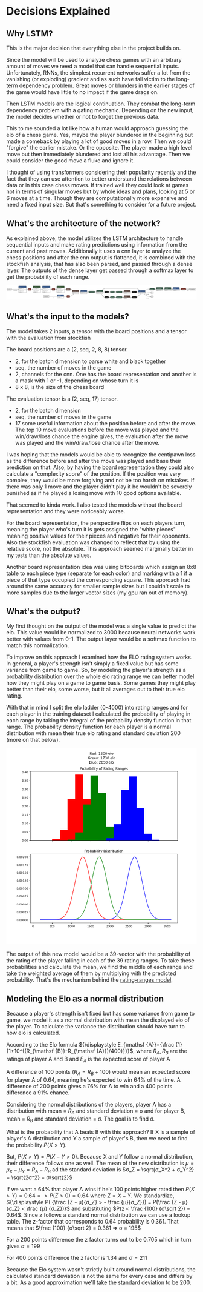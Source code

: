 # Decisions Explained

## Why LSTM?

This is the major decision that everything else in the project builds on.

Since the model will be used to analyze chess games with an arbitrary amount of moves we need a model that can handle sequential inputs. Unfortunately, RNNs, the simplest recurrent networks suffer a lot from the vanishing (or exploding) gradient and as such have fall victim to the long-term dependency problem. Great moves or blunders in the earlier stages of the game would have little to no impact if the game drags on.

Then LSTM models are the logical continuation. They combat the long-term dependency problem with a gating mechanic. Depending on the new input, the model decides whether or not to forget the previous data.

This to me sounded a lot like how a human would approach guessing the elo of a chess game. Yes, maybe the player blundered in the beginning but made a comeback by playing a lot of good moves in a row. Then we could "forgive" the earlier mistake. Or the opposite. The player made a high level move but then immediately blundered and lost all his advantage. Then we could consider the good move a fluke and ignore it.

I thought of using transformers considering their popularity recently and the fact that they can use attention to better understand the relations between data or in this case chess moves. If trained well they could look at games not in terms of singular moves but by whole ideas and plans, looking at 5 or 6 moves at a time. Though they are computationally more expansive and need a fixed input size. But that's something to consider for a future project.

## What's the architecture of the network?

As explained above, the model utilizes the LSTM architecture to handle sequential inputs and make rating predictions using information from the current and past moves. Additionally it uses a cnn layer to analyze the chess positions and after the cnn output is flattened, it is combined with the stockfish analysis, that has also been parsed, and passed through a dense layer. The  outputs of the dense layer get passed through a softmax layer to get the probability of each range.

<p align="center">
<img src="rating_ranges/Graphs/boards_mirrors.onnx.png" alt="rating ranges distribution">
</p>

## What's the input to the models?

The model takes 2 inputs, a tensor with the board positions and a tensor with the evaluation from stockfish

The board positions are a (2, seq, 2, 8, 8) tensor.

- 2, for the batch dimension to parse white and black together
- seq, the number of moves in the game
- 2, channels for the cnn. One has the board representation and another is a mask with 1 or -1, depending on whose turn it is
- 8 x 8, is the size of the chess board

The evaluation tensor is a (2, seq, 17) tensor.

- 2, for the batch dimension
- seq, the number of moves in the game
- 17 some useful information about the position before and after the move. The top 10 move evaluations before the move was played and the win/draw/loss chance the engine gives, the evaluation after the move was played and the win/draw/lose chance after the move.

I was hoping that the models would be able to recognize the centipawn loss as the difference before and after the move was played and base their prediction on that. Also, by having the board representation they could also calculate a "complexity score" of the position. If the position was very complex, they would be more forgiving and not be too harsh on mistakes. If there was only 1 move and the player didn't play it he wouldn't be severely punished as if he played a losing move with 10 good options available.

That seemed to kinda work. I also tested the models without the board representation and they were noticeably worse.

For the board representation, the perspective flips on each players turn, meaning the player who's turn it is gets assigned the "white pieces" meaning positive values for their pieces and negative for their opponents. Also the stockfish evaluation was changed to reflect that by using the relative score, not the absolute. This approach seemed marginally better in my tests than the absolute values.

Another board representation idea was using bitboards which assign an 8x8 table to each piece type (separate for each color) and marking with a 1 if a piece of that type occupied the corresponding square. This approach had around the same accuracy for smaller sample sizes but I couldn't scale to more samples due to the larger vector sizes (my gpu ran out of memory).

## What's the output?

My first thought on the output of the model was a single value to predict the elo. This value would be normalized to 3000 because neural networks work better with values from 0-1. The output layer would be a softmax function to match this normalization.

To improve on this approach I examined how the ELO rating system works. In general, a player's strength isn't simply a fixed value but has some variance from game to game. So, by modeling the player's strength as a probability distribution over the whole elo rating range we can better model how they might play on a game to game basis. Some games they might play better than their elo, some worse, but it all averages out to their true elo rating.

With that in mind I split the elo ladder (0-4000) into rating ranges and for each player in the training dataset I calculated the probability of playing in each range by taking the integral of the probability density function in that range. The probability density function for each player is a normal distribution with mean their true elo rating and standard deviation 200 (more on that below).

<p align="center">
  <img src="rating_ranges/Graphs/probabilities_rating_ranges.png" alt="rating ranges distribution">
</p>

The output of this new model would be a 39-vector with the probability of the rating of the player falling in each of the 39 rating ranges. To take these probabilities and calculate the mean, we find the middle of each range and take the weighted average of them by multiplying with the predicted probability. That's the mechanism behind the [rating-ranges model](lstm_train_rating_ranges.ipynb).

## Modeling the Elo as a normal distribution

Because a player's strength isn't fixed but has some variance from game to game, we model it as a normal distribution with mean the displayed elo of the player. To calculate the variance the distribution should have turn to how elo is calculated.

According to the Elo formula
${\displaystyle E_{\mathsf {A}}={\frac {1}{1+10^{(R_{\mathsf {B}}-R_{\mathsf {A}})/400}}}}$, where $R_A, R_B$ are the ratings of player A and B and $E_A$ is the expected score of player A

A difference of 100 points ($R_A = R_B + 100$) would mean an expected score for player A of 0.64, meaning he's expected to win 64% of the time. A difference of 200 points gives a 76% for A to win and a 400 points difference a 91% chance.

Considering the normal distributions of the players, player A has a distribution with mean = $R_A$ and standard deviation = σ and for player B, mean = $R_B$ and standard deviation = σ. The goal is to find σ.

What is the probability that A beats B with this approach? If X is a sample of player's A distribution and Y a sample of player's B, then we need to find the probability $P(X > Y)$.

But, $P( X > Y) = P(X - Y > 0)$. Because X and Y follow a normal distribution, their difference follows one as well. The mean of the new distribution is $μ = μ_X - μ_Y = R_A - R_B$ ad the standard deviation is $σ_Z = \sqrt{σ_X^2 + σ_Y^2} = \sqrt{2σ^2} = σ\sqrt{2}$

If we want a 64% that player A wins if he's 100 points higher rated then $P( X > Y ) = 0.64 => P(Z > 0) = 0.64$ where $Z = X-Y$.
We standardize, ${\displaystyle P( {\frac {Z - μ}{σ_Z} > - \frac {μ}{σ_Z}}) = P(\frac {Z - μ} {σ_Z} < \frac {μ} {σ_Z})}$ and substituting
$P(z < \frac {100} {σ\sqrt 2}) = 0.64$. Since z follows a standard normal distribution we can use a lookup table. The z-factor that corresponds to 0.64 probability is 0.361. That means that $\frac {100} {σ\sqrt 2} = 0.361 => σ = 195$

For a 200 points difference the z factor turns out to be 0.705 which in turn gives $σ = 199$

For 400 points difference the z factor is 1.34 and $σ = 211$

Because the Elo system wasn't strictly built around normal distributions, the calculated standard deviation is not the same for every case and differs by a bit. As a good approximation we'll take the standard deviation to be 200.
